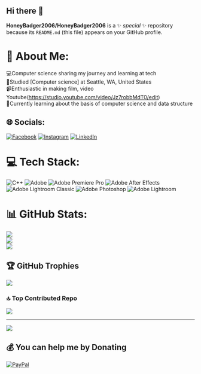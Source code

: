 ## Hi there 👋

**HoneyBadger2006/HoneyBadger2006** is a ✨ _special_ ✨ repository because its `README.md` (this file) appears on your GitHub profile.


# 💫 About Me:
💻Computer science sharing my journey and learning at tech<br>🏫Studied [Computer science] at Seattle, WA, United States<br>📹Enthusiastic in making film, video Youtube(https://studio.youtube.com/video/Jz7robbMdT0/edit)<br>💭Currently learning about the basis of computer science and data structure


## 🌐 Socials:
[![Facebook](https://img.shields.io/badge/Facebook-%231877F2.svg?logo=Facebook&logoColor=white)](https://facebook.com/https://www.facebook.com/profile.php?id=100027012950610) [![Instagram](https://img.shields.io/badge/Instagram-%23E4405F.svg?logo=Instagram&logoColor=white)](https://instagram.com/https://www.instagram.com/phamminh__quan/) [![LinkedIn](https://img.shields.io/badge/LinkedIn-%230077B5.svg?logo=linkedin&logoColor=white)](https://linkedin.com/in/https://www.linkedin.com/in/ph%E1%BA%A1m-minh-qu%C3%A2n-5b6145337/) 

# 💻 Tech Stack:
![C++](https://img.shields.io/badge/c++-%2300599C.svg?style=for-the-badge&logo=c%2B%2B&logoColor=white) ![Adobe](https://img.shields.io/badge/adobe-%23FF0000.svg?style=for-the-badge&logo=adobe&logoColor=white) ![Adobe Premiere Pro](https://img.shields.io/badge/Adobe%20Premiere%20Pro-9999FF.svg?style=for-the-badge&logo=Adobe%20Premiere%20Pro&logoColor=white) ![Adobe After Effects](https://img.shields.io/badge/Adobe%20After%20Effects-9999FF.svg?style=for-the-badge&logo=Adobe%20After%20Effects&logoColor=white) ![Adobe Lightroom Classic](https://img.shields.io/badge/Adobe%20Lightroom%20Classic-31A8FF.svg?style=for-the-badge&logo=Adobe%20Lightroom%20Classic&logoColor=white) ![Adobe Photoshop](https://img.shields.io/badge/adobe%20photoshop-%2331A8FF.svg?style=for-the-badge&logo=adobe%20photoshop&logoColor=white) ![Adobe Lightroom](https://img.shields.io/badge/Adobe%20Lightroom-31A8FF.svg?style=for-the-badge&logo=Adobe%20Lightroom&logoColor=white)
# 📊 GitHub Stats:
![](https://github-readme-stats.vercel.app/api?username=HoneyBadger2006&theme=dark&hide_border=false&include_all_commits=false&count_private=false)<br/>
![](https://github-readme-streak-stats.herokuapp.com/?user=HoneyBadger2006&theme=dark&hide_border=false)<br/>
![](https://github-readme-stats.vercel.app/api/top-langs/?username=HoneyBadger2006&theme=dark&hide_border=false&include_all_commits=false&count_private=false&layout=compact)

## 🏆 GitHub Trophies
![](https://github-profile-trophy.vercel.app/?username=HoneyBadger2006&theme=radical&no-frame=false&no-bg=true&margin-w=4)

### 🔝 Top Contributed Repo
![](https://github-contributor-stats.vercel.app/api?username=HoneyBadger2006&limit=5&theme=dark&combine_all_yearly_contributions=true)

---
[![](https://visitcount.itsvg.in/api?id=HoneyBadger2006&icon=0&color=1)](https://visitcount.itsvg.in)

  ## 💰 You can help me by Donating
  [![PayPal](https://img.shields.io/badge/PayPal-00457C?style=for-the-badge&logo=paypal&logoColor=white)](https://paypal.me/PhamQuan857) 

  
<!-- Proudly created with GPRM ( https://gprm.itsvg.in ) -->
